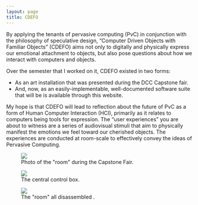 ```yaml
---
layout: page
title: CDEFO
---
```

By applying the tenants of pervasive computing (PvC) in conjunction with the philosophy of speculative design, 
“Computer Driven Objects with Familiar Objects” (CDEFO) aims not only to digitally and physically express our emotional attachment to objects, 
but also pose questions about how we interact with computers and objects.


Over the semester that I worked on it, CDEFO existed in two forms:
- As an art installation that was presented during the DCC Capstone fair.
- And, now, as an easily-implementable, well-documented software suite that will be is available through this website.


My hope is that CDEFO will lead to reflection about the future of PvC as a form of Human Computer Interaction (HCI),
primarily as it relates to computers being tools for expression. 
The “user experiences” you are about to witness are a series of audiovisual stimuli that aim to physically manifest the emotions we feel toward our cherished objects.
The experiences are conducted at room-scale to effectively convey the ideas of Pervasive Computing.

<figure>
        <img src="{{ site.baseurl }}/_assets/images/final2.jpg"/>
        <figcaption>Photo of the "room" during the Capstone Fair.</figcaption>
</figure>

<figure>
        <img src="{{ site.baseurl }}/_assets/images/box.jpg"/>
        <figcaption>The central control box.</figcaption>
</figure>

<figure>
        <img src="{{ site.baseurl }}/_assets/images/final3.jpg"/>
        <figcaption>The "room" all disassembled .</figcaption>
</figure>